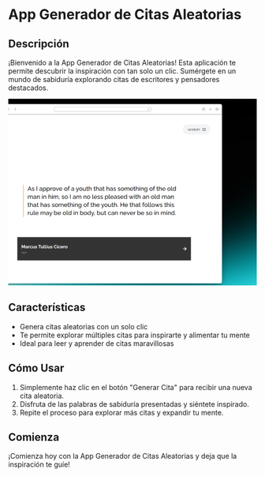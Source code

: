 # App Generador de Citas Aleatorias

## Descripción
¡Bienvenido a la App Generador de Citas Aleatorias! Esta aplicación te permite descubrir la inspiración con tan solo un clic. Sumérgete en un mundo de sabiduría explorando citas de escritores y pensadores destacados.

![Quote-Generator](quoteig.png)


## Características
- Genera citas aleatorias con un solo clic
- Te permite explorar múltiples citas para inspirarte y alimentar tu mente
- Ideal para leer y aprender de citas maravillosas

## Cómo Usar
1. Simplemente haz clic en el botón "Generar Cita" para recibir una nueva cita aleatoria.
2. Disfruta de las palabras de sabiduría presentadas y siéntete inspirado.
3. Repite el proceso para explorar más citas y expandir tu mente.

## Comienza
¡Comienza hoy con la App Generador de Citas Aleatorias y deja que la inspiración te guíe!